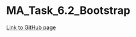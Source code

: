 # MA_Task_6.2_Bootstrap

[Link to GitHub page](https://vladgalafm.github.io/MA_Task_6.2_Bootstrap/)
